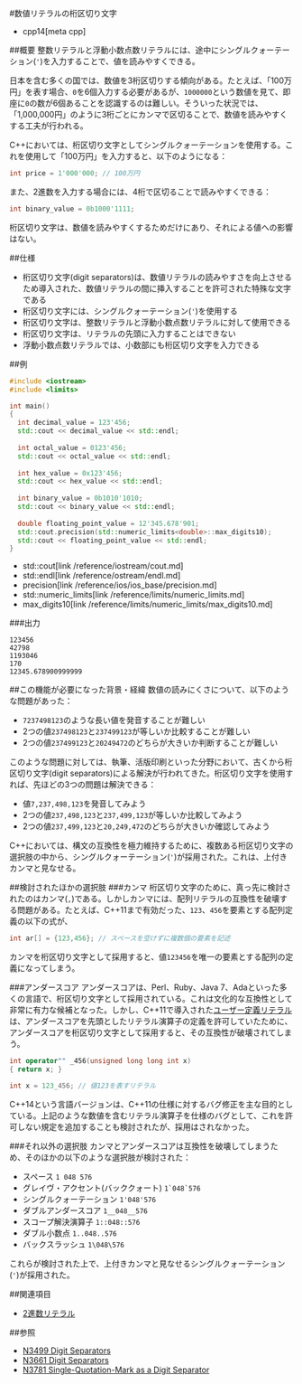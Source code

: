 #数値リテラルの桁区切り文字
* cpp14[meta cpp]

##概要
整数リテラルと浮動小数点数リテラルには、途中にシングルクォーテーション(`'`)を入力することで、値を読みやすくできる。

日本を含む多くの国では、数値を3桁区切りする傾向がある。たとえば、「100万円」を表す場合、`0`を6個入力する必要があるが、`1000000`という数値を見て、即座に`0`の数が6個あることを認識するのは難しい。そういった状況では、「1,000,000円」のように3桁ごとにカンマで区切ることで、数値を読みやすくする工夫が行われる。

C++においては、桁区切り文字としてシングルクォーテーションを使用する。これを使用して「100万円」を入力すると、以下のようになる：

```cpp
int price = 1'000'000; // 100万円
```

また、2進数を入力する場合には、4桁で区切ることで読みやすくできる：

```cpp
int binary_value = 0b1000'1111;
```

桁区切り文字は、数値を読みやすくするためだけにあり、それによる値への影響はない。


##仕様
- 桁区切り文字(digit separators)は、数値リテラルの読みやすさを向上させるため導入された、数値リテラルの間に挿入することを許可された特殊な文字である
- 桁区切り文字には、シングルクォーテーション(`'`)を使用する
- 桁区切り文字は、整数リテラルと浮動小数点数リテラルに対して使用できる
- 桁区切り文字は、リテラルの先頭に入力することはできない
- 浮動小数点数リテラルでは、小数部にも桁区切り文字を入力できる


##例
```cpp
#include <iostream>
#include <limits>

int main()
{
  int decimal_value = 123'456;
  std::cout << decimal_value << std::endl;
  
  int octal_value = 0123'456;
  std::cout << octal_value << std::endl;
  
  int hex_value = 0x123'456;
  std::cout << hex_value << std::endl;
  
  int binary_value = 0b1010'1010;
  std::cout << binary_value << std::endl;
  
  double floating_point_value = 12'345.678'901;
  std::cout.precision(std::numeric_limits<double>::max_digits10);
  std::cout << floating_point_value << std::endl;
}
```
* std::cout[link /reference/iostream/cout.md]
* std::endl[link /reference/ostream/endl.md]
* precision[link /reference/ios/ios_base/precision.md]
* std::numeric_limits[link /reference/limits/numeric_limits.md]
* max_digits10[link /reference/limits/numeric_limits/max_digits10.md]

###出力
```
123456
42798
1193046
170
12345.678900999999
```


##この機能が必要になった背景・経緯
数値の読みにくさについて、以下のような問題があった：

- `7237498123`のような長い値を発音することが難しい
- 2つの値`237498123`と`237499123`が等しいか比較することが難しい
- 2つの値`237499123`と`20249472`のどちらが大きいか判断することが難しい

このような問題に対しては、執筆、活版印刷といった分野において、古くから桁区切り文字(digit separators)による解決が行われてきた。桁区切り文字を使用すれば、先ほどの3つの問題は解決できる：

- 値`7,237,498,123`を発音してみよう
- 2つの値`237,498,123`と`237,499,123`が等しいか比較してみよう
- 2つの値`237,499,123`と`20,249,472`のどちらが大きいか確認してみよう

C++においては、構文の互換性を極力維持するために、複数ある桁区切り文字の選択肢の中から、シングルクォーテーション(`'`)が採用された。これは、上付きカンマと見なせる。


##検討されたほかの選択肢
###カンマ
桁区切り文字のために、真っ先に検討されたのはカンマ(`,`)である。しかしカンマには、配列リテラルの互換性を破壊する問題がある。たとえば、C++11まで有効だった、`123`、`456`を要素とする配列定義の以下の式が、

```cpp
int ar[] = {123,456}; // スペースを空けずに複数個の要素を記述
```

カンマを桁区切り文字として採用すると、値`123456`を唯一の要素とする配列の定義になってしまう。


###アンダースコア
アンダースコアは、Perl、Ruby、Java 7、Adaといった多くの言語で、桁区切り文字として採用されている。これは文化的な互換性として非常に有力な候補となった。しかし、C++11で導入された[ユーザー定義リテラル](/lang/cpp11/user_defined_literals.md.nolink)は、アンダースコアを先頭としたリテラル演算子の定義を許可していたために、アンダースコアを桁区切り文字として採用すると、その互換性が破壊されてしまう。

```cpp
int operator"" _456(unsigned long long int x)
{ return x; }

int x = 123_456; // 値123を表すリテラル
```

C++14という言語バージョンは、C++11の仕様に対するバグ修正を主な目的としている。上記のような数値を含むリテラル演算子を仕様のバグとして、これを許可しない規定を追加することも検討されたが、採用はされなかった。


###それ以外の選択肢
カンマとアンダースコアは互換性を破壊してしまうため、そのほかの以下のような選択肢が検討された：

- スペース `1 048 576`
- グレイヴ・アクセント(バッククォート) <code>1\`048\`576</code>
- シングルクォーテーション `1'048'576`
- ダブルアンダースコア `1__048__576`
- スコープ解決演算子 `1::048::576`
- ダブル小数点 `1..048..576`
- バックスラッシュ `1\048\576`

これらが検討された上で、上付きカンマと見なせるシングルクォーテーション(`'`)が採用された。


##関連項目
- [2進数リテラル](./binary_literals.md)


##参照
- [N3499 Digit Separators](http://www.open-std.org/jtc1/sc22/wg21/docs/papers/2013/n3499.html)
- [N3661 Digit Separators](http://www.open-std.org/jtc1/sc22/wg21/docs/papers/2013/n3661.html)
- [N3781 Single-Quotation-Mark as a Digit Separator](http://www.open-std.org/jtc1/sc22/wg21/docs/papers/2013/n3781.pdf)

